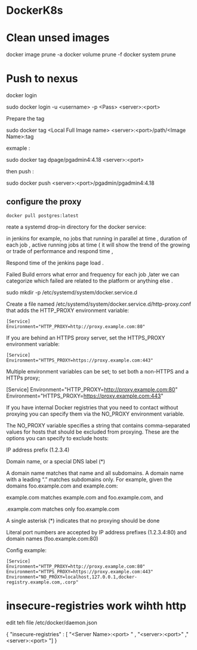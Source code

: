 # DockerK8s
<p>


# Clean unsed images
  docker image prune -a
  docker volume prune -f
  docker system prune

 
# Push to nexus 
  
 <p> docker login </p>

 sudo docker login -u \<username> -p \<Pass> \<server>:\<port>

<p> Prepare the tag  </p>

  sudo docker tag \<Local Full Image name> \<server>:\<port>/path/\<Image Name>:tag
  
  exmaple :
  
  sudo docker tag dpage/pgadmin4:4.18 \<server>:\<port>
  
 then push : 
 
   sudo docker push  \<server>:\<port>/pgadmin/pgadmin4:4.18
 
 
 
## configure the proxy 
 
    docker pull postgres:latest 
    
 <p> reate a systemd drop-in directory for the docker service:

 <p> 
 <p> in jenkins for example,  no  jobs that running in parallel at time  , duration of each job , active running jobs at time ( it will show the trend of the growing or trade of performance and respond time ,
 <p>                               Respond time of the jenkins page load .
 <p>                              Failed  Build errors what error and frequency for each job ,later we can categorize which failed are related to the platform or anything else .
 <p> 
 <p> 
    sudo mkdir -p /etc/systemd/system/docker.service.d
    
  Create a file named /etc/systemd/system/docker.service.d/http-proxy.conf that adds the HTTP_PROXY environment variable:
  
 <p> 
 
    [Service]
    Environment="HTTP_PROXY=http://proxy.example.com:80"
    
 <p> If you are behind an HTTPS proxy server, set the HTTPS_PROXY environment variable:
 <p> 
 
    [Service]
    Environment="HTTPS_PROXY=https://proxy.example.com:443"
 
 <p> Multiple environment variables can be set; to set both a non-HTTPS and a HTTPs proxy;
 <p> 
 
   [Service]
   Environment="HTTP_PROXY=http://proxy.example.com:80"
   Environment="HTTPS_PROXY=https://proxy.example.com:443"
   
   If you have internal Docker registries that you need to contact without proxying you can specify them via the NO_PROXY environment variable.
 <p> 
 <p> The NO_PROXY variable specifies a string that contains comma-separated values for hosts that should be excluded from proxying. These are the options you can specify to exclude hosts:
 <p> 
 <p> IP address prefix (1.2.3.4)
 <p> Domain name, or a special DNS label (*)
 <p> A domain name matches that name and all subdomains. A domain name with a leading “.” matches subdomains only. For example, given the domains foo.example.com and example.com:
 <p> example.com matches example.com and foo.example.com, and
 <p> .example.com matches only foo.example.com
 <p> A single asterisk (*) indicates that no proxying should be done
 <p> Literal port numbers are accepted by IP address prefixes (1.2.3.4:80) and domain names (foo.example.com:80)
 <p> Config example:
    
    [Service]
    Environment="HTTP_PROXY=http://proxy.example.com:80"
    Environment="HTTPS_PROXY=https://proxy.example.com:443"
    Environment="NO_PROXY=localhost,127.0.0.1,docker-registry.example.com,.corp"
 
 # insecure-registries  work wihth http 
 
   edit teh file /etc/docker/daemon.json
   
   {  "insecure-registries" : [ "\<Server Name>:\<port> " , "\<server>:\<port>" ,"\<server>:\<port> "]  }
